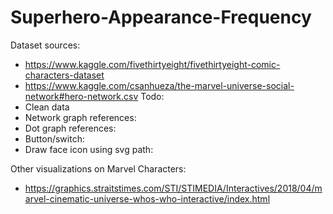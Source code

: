 # Superhero-Appearance-Frequency
Dataset sources:
- https://www.kaggle.com/fivethirtyeight/fivethirtyeight-comic-characters-dataset
- https://www.kaggle.com/csanhueza/the-marvel-universe-social-network#hero-network.csv
Todo:
- Clean data
- Network graph references:
- Dot graph references:
- Button/switch: 
- Draw face icon using svg path: 

Other visualizations on Marvel Characters:
- https://graphics.straitstimes.com/STI/STIMEDIA/Interactives/2018/04/marvel-cinematic-universe-whos-who-interactive/index.html
